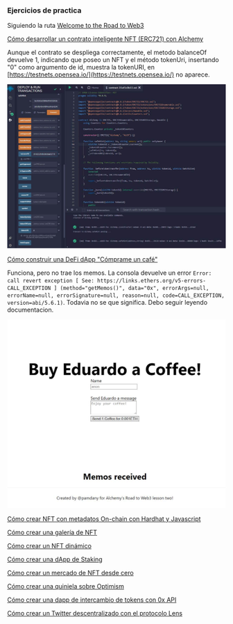 ### Ejercicios de practica

Siguiendo la ruta [Welcome to the Road to Web3](https://docs.alchemy.com/docs/welcome-to-the-road-to-web3)


[Cómo desarrollar un contrato inteligente NFT (ERC721) con Alchemy](https://docs.alchemy.com/docs/how-to-develop-an-nft-smart-contract-erc721-with-alchemy)

Aunque el contrato se despliega correctamente, el metodo balanceOf devuelve 1, indicando que poseo un NFT y el método tokenUri, insertando "0" como argumento de id, muestra la tokenURI, en [https://testnets.opensea.io/](https://testnets.opensea.io/) no aparece.

![](images/nft.jpg)

[Cómo construir una DeFi dApp "Cómprame un café"](https://docs.alchemy.com/docs/how-to-build-buy-me-a-coffee-defi-dapp)

Funciona, pero no trae los memos. La consola devuelve un error 
`Error: call revert exception [ See: https://links.ethers.org/v5-errors-CALL_EXCEPTION ] (method="getMemos()", data="0x", errorArgs=null, errorName=null, errorSignature=null, reason=null, code=CALL_EXCEPTION, version=abi/5.6.1)`. 
Todavia no se que significa. Debo seguir leyendo documentacion.

![](images/coffee-app.jpg)

[Cómo crear NFT con metadatos On-chain con Hardhat y Javascript](https://docs.alchemy.com/docs/how-to-make-nfts-with-on-chain-metadata-hardhat-and-javascript)

[Cómo crear una galería de NFT](https://docs.alchemy.com/docs/how-to-create-an-nft-gallery)

[Cómo crear un NFT dinámico](https://docs.alchemy.com/docs/connect-apis-to-your-smart-contracts-using-chainlink)

[Cómo crear una dApp de Staking](https://docs.alchemy.com/docs/how-to-build-a-staking-dapp)

[Cómo crear un mercado de NFT desde cero](https://docs.alchemy.com/docs/how-to-build-an-nft-marketplace-from-scratch)

[Cómo crear una quiniela sobre Optimism](https://docs.alchemy.com/docs/how-to-build-a-betting-game-on-optimism)

[Cómo crear una dapp de intercambio de tokens con 0x API](https://docs.alchemy.com/docs/how-to-build-a-token-swap-dapp-with-0x-api)

[Cómo crear un Twitter descentralizado con el protocolo Lens](https://docs.alchemy.com/docs/how-to-create-a-decentralized-twitter-with-lens-protocol)
